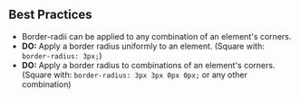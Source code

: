 ## Best Practices

- Border-radii can be applied to any combination of an element's corners.
- **DO:** Apply a border radius uniformly to an element. (Square with: `border-radius: 3px;`)
- **DO:** Apply a border radius to combinations of an element's corners. (Square with: `border-radius: 3px 3px 0px 0px;` or any other combination) 
